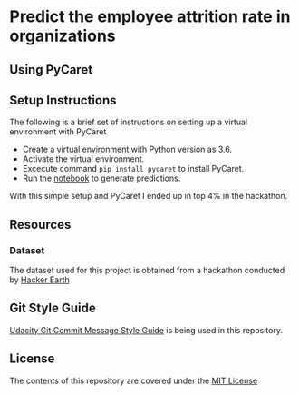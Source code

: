 # Predict the employee attrition rate in organizations
## Using PyCaret


## Setup Instructions
The following is a brief set of instructions on setting up a virtual environment with PyCaret
- Create a virtual environment with Python version as 3.6.
- Activate the virtual environment.
- Excecute command `pip install pycaret` to install PyCaret.
- Run the [notebook](https://github.com/ChandrakanthNethi/predict-the-employee-attrition-rate-in-organizations/blob/master/notebooks/train_and_predict.ipynb) to generate predictions.

With this simple setup and PyCaret I ended up in top 4% in the hackathon.

## Resources
### Dataset
The dataset used for this project is obtained from a hackathon conducted by [Hacker Earth](https://www.hackerearth.com/challenges/competitive/hackerearth-machine-learning-challenge-predict-employee-attrition-rate/)

## Git Style Guide
[Udacity Git Commit Message Style Guide](http://udacity.github.io/git-styleguide/) is being used in this repository.

## License
The contents of this repository are covered under the [MIT License](https://github.com/ChandrakanthNethi/predict-the-employee-attrition-rate-in-organizations/blob/master/LICENSE)
